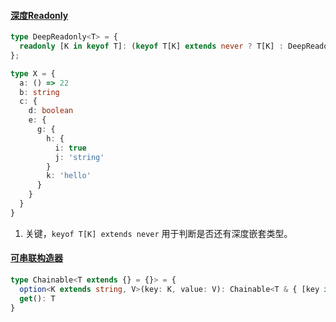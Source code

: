#### [深度Readonly](https://github.com/type-challenges/type-challenges/issues/5855)

```typescript
type DeepReadonly<T> = {
  readonly [K in keyof T]: (keyof T[K] extends never ? T[K] : DeepReadonly<T[K]>)
};

type X = {
  a: () => 22
  b: string
  c: {
    d: boolean
    e: {
      g: {
        h: {
          i: true
          j: 'string'
        }
        k: 'hello'
      }
    }
  }
}
```

1. 关键，`keyof T[K] extends never` 用于判断是否还有深度嵌套类型。 



#### [可串联构造器](https://github.com/type-challenges/type-challenges/blob/master/questions/12-medium-chainable-options/README.zh-CN.md)

```typescript
type Chainable<T extends {} = {}> = {
  option<K extends string, V>(key: K, value: V): Chainable<T & { [key in K]: V }>
  get(): T
}
```

